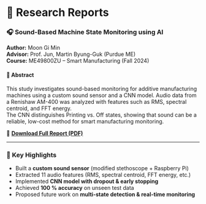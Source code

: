 # 🧠 Research Reports

### 🎧 Sound-Based Machine State Monitoring using AI
**Author:** Moon Gi Min  
**Advisor:** Prof. Jun, Martin Byung-Guk (Purdue ME)  
**Course:** ME49800ZU – Smart Manufacturing (Fall 2024)

#### 📄 Abstract
This study investigates sound-based monitoring for additive manufacturing machines using a custom sound sensor and a CNN model. Audio data from a Renishaw AM-400 was analyzed with features such as RMS, spectral centroid, and FFT energy.  
The CNN distinguishes Printing vs. Off states, showing that sound can be a reliable, low-cost method for smart manufacturing monitoring.

📘 [**Download Full Report (PDF)**](ME498_Research_Report%20git.pdf)


---

### 🔧 Key Highlights
- Built a **custom sound sensor** (modified stethoscope + Raspberry Pi)  
- Extracted 11 audio features (RMS, spectral centroid, FFT energy, etc.)  
- Implemented **CNN model with dropout & early stopping**  
- Achieved **100 % accuracy** on unseen test data  
- Proposed future work on **multi-state detection & real-time monitoring**
